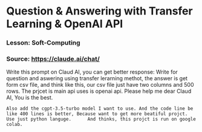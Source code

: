 # Question & Answering with Transfer Learning & OpenAl API 


### Lesson:  Soft-Computing

### Source: https://claude.ai/chat/


Write this prompt on Claud AI, you can get better response: 
    Write for question and aswering using transfer lerarning methot, the answer is get form csv file, and think like this, our csv file just have two columns and 500       rows. The prjcet is main api uses is openai api. Please help me dear Claud AI, You is the best.

    Also add the cgpt-3.5-turbo model I want to use. And the code line be like 400 lines is better, Because want to get more beatiful projct. Use just python languge.      And thinks, this projct is run on google colab.
